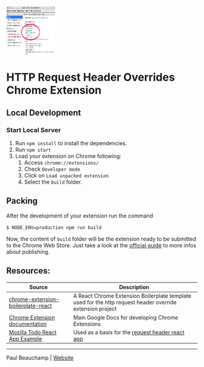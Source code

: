 <img src="src/assets/img/main-icon-128.png" width="128"/>

# HTTP Request Header Overrides Chrome Extension

## Local Development

### Start Local Server

1. Run `npm install` to install the dependencies.
1. Run `npm start`
1. Load your extension on Chrome following:
   1. Access `chrome://extensions/`
   1. Check `Developer mode`
   1. Click on `Load unpacked extension`
   1. Select the `build` folder.

## Packing

After the development of your extension run the command

```
$ NODE_ENV=production npm run build
```

Now, the content of `build` folder will be the extension ready to be submitted to the Chrome Web Store. Just take a look at the [official guide](https://developer.chrome.com/webstore/publish) to more infos about publishing.

## Resources:

|  Source  |      Description      |
|----------|-----------------------|
| [chrome-extension-boilerplate-react](https://github.com/lxieyang/chrome-extension-boilerplate-react) | A React Chrome Extension Boilerplate template used for the http request header override extension project |
| [Chrome Extension documentation](https://developer.chrome.com/extensions/getstarted) | Main Google Docs for developing Chrome Extensions |
| [Mozilla Todo React App Example](https://developer.mozilla.org/en-US/docs/Learn/Tools_and_testing/Client-side_JavaScript_frameworks/React_todo_list_beginning) | Used as a basis for the [request header react app](src/pages/Popup/components/RequestHeadersApp.jsx) |

---

Paul Beauchamp | [Website](https://github.com/paulb896)
